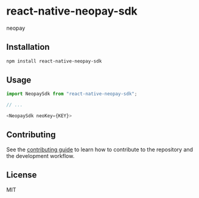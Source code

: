 # react-native-neopay-sdk

neopay

## Installation

```sh
npm install react-native-neopay-sdk
```

## Usage

```js
import NeopaySdk from "react-native-neopay-sdk";

// ...

<NeopaySdk neoKey={KEY}>
```

## Contributing

See the [contributing guide](CONTRIBUTING.md) to learn how to contribute to the repository and the development workflow.

## License

MIT
